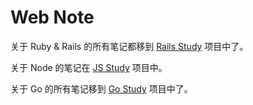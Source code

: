 # Web Note

关于 Ruby & Rails 的所有笔记都移到 [Rails Study](https://github.com/baurine/rails-study) 项目中了。

关于 Node 的笔记在 [JS Study](https://github.com/baurine/js-study) 项目中。

关于 Go 的所有笔记移到 [Go Study](https://github.com/baurine/go-study) 项目中了。

